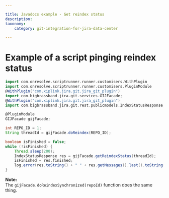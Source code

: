 ```yaml
---

title: Javadocs example - Get reindex status
description:
taxonomy:
    category: git-integration-for-jira-data-center

---
```


# Example of a script pinging reindex status

```groovy
import com.onresolve.scriptrunner.runner.customisers.WithPlugin
import com.onresolve.scriptrunner.runner.customisers.PluginModule
@WithPlugin("com.xiplink.jira.git.jira_git_plugin")
import com.bigbrassband.jira.git.services.GIJFacade;
@WithPlugin("com.xiplink.jira.git.jira_git_plugin")
import com.bigbrassband.jira.git.rest.publicmodels.IndexStatusResponse;

@PluginModule
GIJFacade gijFacade;

int REPO_ID = 1;
String threadId = gijFacade.doReindex(REPO_ID);

boolean isFinished = false;
while (!isFinished) {
    Thread.sleep(200);
    IndexStatusResponse res = gijFacade.getReindexStatus(threadId);
    isFinished = res.finished;
    log.error(res.toString() + " " + res.getMessages().last().toString());
}
```

**Note:**<br>
The `gijFacade.doReindexSynchronized(repoId)` function does the same thing.

